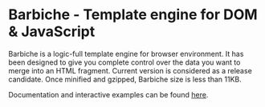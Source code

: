 # Barbiche - Template engine for DOM &amp; JavaScript

Barbiche is a logic-full template engine for browser environment. It has been designed to give you complete control over the data you want to merge into an HTML fragment. Current version is considered as a release candidate. Once minified and gzipped, Barbiche size is less than 11KB.

Documentation and interactive examples can be found [here](https://manubb.github.io/barbiche).

